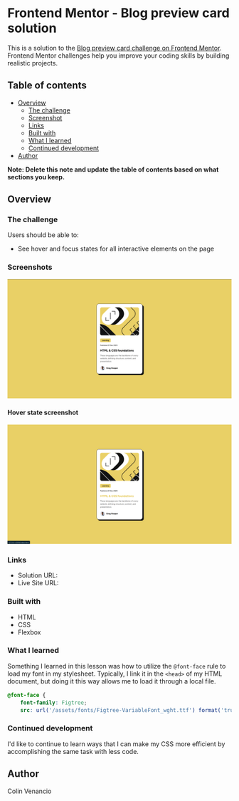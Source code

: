# Frontend Mentor - Blog preview card solution

This is a solution to the [Blog preview card challenge on Frontend Mentor](https://www.frontendmentor.io/challenges/blog-preview-card-ckPaj01IcS). Frontend Mentor challenges help you improve your coding skills by building realistic projects. 

## Table of contents

- [Overview](#overview)
  - [The challenge](#the-challenge)
  - [Screenshot](#screenshot)
  - [Links](#links)
  - [Built with](#built-with)
  - [What I learned](#what-i-learned)
  - [Continued development](#continued-development)
- [Author](#author)

**Note: Delete this note and update the table of contents based on what sections you keep.**

## Overview

### The challenge

Users should be able to:

- See hover and focus states for all interactive elements on the page

### Screenshots

![](./screenshot-blog-preview-card.png)

#### Hover state screenshot

![](./screenshot-blog-preview-card-hover.png)

### Links

- Solution URL: [](https://github.com/colinven/blog-preview-card)
- Live Site URL: [](https://colinven.github.io/blog-preview-card/)

### Built with

- HTML
- CSS
- Flexbox

### What I learned

Something I learned in this lesson was how to utilize the `@font-face` rule to load my font in my stylesheet. Typically, I link it in the `<head>` of my HTML document, but doing it this way allows me to load it through a local file.

```css
@font-face {
    font-family: Figtree;
    src: url('/assets/fonts/Figtree-VariableFont_wght.ttf') format('truetype')
```

### Continued development

I'd like to continue to learn ways that I can make my CSS more efficient by accomplishing the same task with less code.

## Author

Colin Venancio
